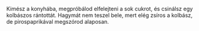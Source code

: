 Kimész a konyhába, megpróbálod elfelejteni a sok cukrot, és csinálsz egy kolbászos rántottát.
Hagymát nem teszel bele, mert elég zsíros a kolbász, de pirospaprikával megszórod alaposan.